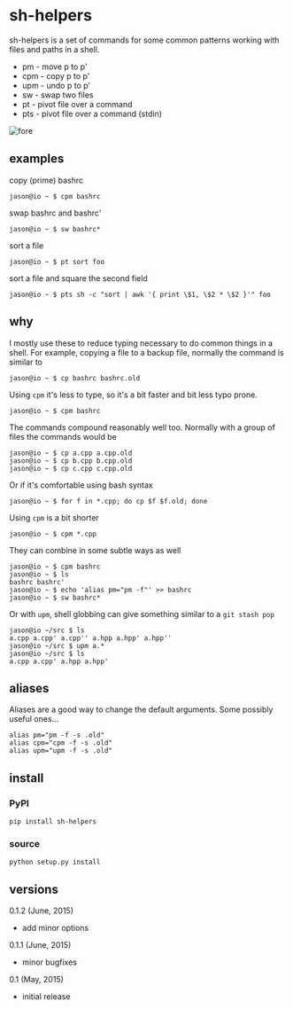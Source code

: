 # sh-helpers #

sh-helpers is a set of commands for some common patterns working with files and paths in
a shell. 

* pm - move p to p'
* cpm - copy p to p' 
* upm - undo p to p'
* sw - swap two files
* pt - pivot file over a command
* pts - pivot file over a command (stdin)

![fore](https://raw.githubusercontent.com/uxcn/sh-helpers/master/docs/golf.gif)

## examples ##

copy (prime) bashrc

    jason@io ~ $ cpm bashrc

swap bashrc and bashrc'

    jason@io ~ $ sw bashrc*

sort a file

    jason@io ~ $ pt sort foo

sort a file and square the second field

    jason@io ~ $ pts sh -c "sort | awk '{ print \$1, \$2 * \$2 }'" foo

## why ##

I mostly use these to reduce typing necessary to do common things in a shell.
For example, copying a file to a backup file, normally the command is similar
to

    jason@io ~ $ cp bashrc bashrc.old

Using `cpm` it's less to type, so it's a bit faster and bit less typo prone.

    jason@io ~ $ cpm bashrc

The commands compound reasonably well too.  Normally with a group of files the
commands would be

    jason@io ~ $ cp a.cpp a.cpp.old
    jason@io ~ $ cp b.cpp b.cpp.old
    jason@io ~ $ cp c.cpp c.cpp.old

Or if it's comfortable using bash syntax

    jason@io ~ $ for f in *.cpp; do cp $f $f.old; done

Using `cpm` is a bit shorter

    jason@io ~ $ cpm *.cpp

They can combine in some subtle ways as well

    jason@io ~ $ cpm bashrc
    jason@io ~ $ ls
    bashrc bashrc'
    jason@io ~ $ echo 'alias pm="pm -f"' >> bashrc
    jason@io ~ $ sw bashrc*

Or with `upm`, shell globbing can give something similar to a `git stash pop`

    jason@io ~/src $ ls
    a.cpp a.cpp' a.cpp'' a.hpp a.hpp' a.hpp''
    jason@io ~/src $ upm a.*
    jason@io ~/src $ ls
    a.cpp a.cpp' a.hpp a.hpp'

## aliases ##

Aliases are a good way to change the default arguments.  Some possibly useful ones...

    alias pm="pm -f -s .old"
    alias cpm="cpm -f -s .old"
    alias upm="upm -f -s .old"
    
## install ##

### PyPI ###

    pip install sh-helpers

### source ###

    python setup.py install

## versions ##

0.1.2 (June, 2015)

* add minor options

0.1.1 (June, 2015)

* minor bugfixes

0.1 (May, 2015)

* initial release
